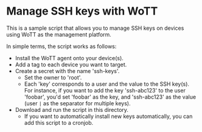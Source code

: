 # Manage SSH keys with WoTT

This is a sample script that allows you to manage SSH keys on devices using WoTT as the management platform.

In simple terms, the script works as follows:

 * Install the WoTT agent onto your device(s).
 * Add a tag to each device you want to target.
 * Create a secret with the name 'ssh-keys'.
   * Set the owner to 'root'.
   * Each 'key' corresponds to a user and the value to the SSH key(s). For instance, if you want to add the key 'ssh-abc123' to the user 'foobar', you'd set 'foobar' as the key, and 'ssh-abc123' as the value (user `|` as the separator for multiple keys).
 * Download and run the script in this directory.
   * If you want to automatically install new keys automatically, you can add this script to a cronjob.
